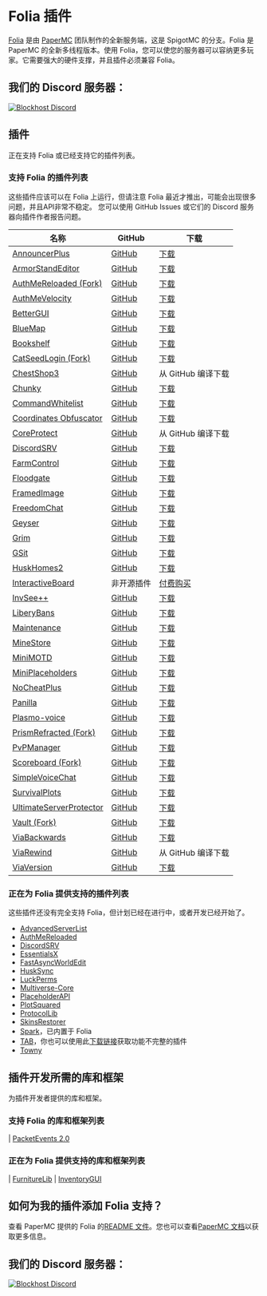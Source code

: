 # Folia 插件
[Folia](https://github.com/PaperMC/Folia) 是由 [PaperMC](https://papermc.io) 团队制作的全新服务端，这是 SpigotMC 的分支。Folia 是 PaperMC 的全新多线程版本。使用 Folia，您可以使您的服务器可以容纳更多玩家。它需要强大的硬件支撑，并且插件必须兼容 Folia。

## 我们的 Discord 服务器：

[![Blockhost Discord](https://discord.com/api/guilds/1045987129651625994/widget.png?style=banner2)](https://discord.gg/GcemTB848R)

## 插件
正在支持 Folia 或已经支持它的插件列表。

### 支持 Folia 的插件列表
这些插件应该可以在 Folia 上运行，但请注意 Folia 最近才推出，可能会出现很多问题，并且API非常不稳定。
您可以使用 GitHub Issues 或它们的 Discord 服务器向插件作者报告问题。

| 名称 | GitHub | 下载                                                                              |
| --- | --- |---------------------------------------------------------------------------------|
| [AnnouncerPlus](https://www.spigotmc.org/resources/announcer-plus-hex-rgb-placeholderapi-json-toast.81005/) | [GitHub](https://github.com/jpenilla/AnnouncerPlus) | [下载](https://jenkins.jpenilla.xyz/job/AnnouncerPlus/)                           |
| [ArmorStandEditor](https://modrinth.com/plugin/armorstandeditor-reborn/) | [GitHub](https://github.com/Wolfieheart/ArmorStandEditor) | [下载](https://modrinth.com/plugin/armorstandeditor-reborn/versions#all-versions) |
| [AuthMeReloaded (Fork)](https://github.com/HaHaWTH/AuthMeReReloaded/) | [GitHub](https://github.com/HaHaWTH/AuthMeReReloaded/) | [下载](https://github.com/HaHaWTH/AuthMeReReloaded/releases/latest/) |
| [AuthMeVelocity](https://modrinth.com/plugin/authmevelocity) | [GitHub](https://github.com/4drian3d/AuthMeVelocity) | [下载](https://modrinth.com/plugin/authmevelocity/versions#all-versions)          |
| [BetterGUI](https://www.spigotmc.org/resources/bettergui.75620/) | [GitHub](https://github.com/BetterGUI-MC/BetterGUI/) | [下载](https://github.com/BetterGUI-MC/BetterGUI/releases)                        |
| [BlueMap](https://www.spigotmc.org/resources/bluemap.83557/) | [GitHub](https://github.com/jpenilla/AnnouncerPlus) | [下载](https://github.com/BlueMap-Minecraft/BlueMap/releases)                     |
| [Bookshelf](https://www.spigotmc.org/resources/bookshelf-store-books-inside-enchantment-table-boosting-supports-protection-plugins.75804/) | [GitHub](https://github.com/LOOHP/Bookshelf) | [下载](https://ci.loohpjames.com/job/Bookshelf/)                        |
| [CatSeedLogin (Fork)](https://github.com/RenYuan-MC/CatSeedLogin) | [GitHub](https://github.com/RenYuan-MC/CatSeedLogin) | [下载](https://github.com/RenYuan-MC/CatSeedLogin/releases)                       |
| [ChestShop3](https://www.spigotmc.org/resources/chestshop.51856/) | [GitHub](https://github.com/ChestShop-authors/ChestShop-3) | 从 GitHub 编译下载                                                                   |
| [Chunky](https://www.spigotmc.org/resources/chunky.81534/) | [GitHub](https://github.com/pop4959/Chunky) | [下载](https://ci.codemc.io/view/Author/job/pop4959/job/Chunky/)                  |
| [CommandWhitelist](https://www.spigotmc.org/resources/commandwhitelist-spigot-waterfall-velocity.81326/) | [GitHub](https://github.com/YouHaveTrouble/CommandWhitelist) | [下载](https://github.com/YouHaveTrouble/CommandWhitelist/releases)               |
| [Coordinates Obfuscator](https://www.spigotmc.org/resources/coordinates-obfuscator-1-19-2-spigot-paper-folia.81139/) | [GitHub](https://github.com/Cavallium/CoordinatesObfuscator) | [下载](https://github.com/cavallium/CoordinatesObfuscator/releases)               |
| [CoreProtect](https://modrinth.com/plugin/coreprotect) | [GitHub](https://github.com/PlayPro/CoreProtect/) | 从 GitHub 编译下载                                                                   |
| [DiscordSRV](https://www.spigotmc.org/resources/discordsrv.18494/) | [GitHub](https://github.com/DiscordSRV/DiscordSRV/) | [下载](https://snapshot.discordsrv.com/)                                          |
| [FarmControl](https://www.spigotmc.org/resources/farmcontrol-1-15-1-19.86923/) | [GitHub](https://www.spigotmc.org/resources/farmcontrol-1-15-1-19.86923/) | [下载](https://ci.froobworld.com/job/FarmControl/)                                |
| [Floodgate](https://wiki.geysermc.org/floodgate/) | [GitHub](https://github.com/GeyserMC/Floodgate) | [下载](https://ci.opencollab.dev/job/GeyserMC/job/Floodgate/job/master/)          |
| [FramedImage](https://github.com/JNNGL/framedImage) | [GitHub](https://github.com/JNNGL/framedImage) | [下载](https://github.com/JNNGL/framedImage/releases)                             |
| [FreedomChat](https://modrinth.com/plugin/freedomchat) | [GitHub](https://github.com/e-im/FreedomChat) | [下载](https://modrinth.com/plugin/freedomchat/versions#all-versions)             |
| [Geyser](https://www.spigotmc.org/resources/geyser-minecraft-bedrock-protocol-support.81297/) | [GitHub](https://github.com/GeyserMC/Geyser) | [下载](https://geysermc.org/下载)                                                   |
| [Grim](https://www.spigotmc.org/resources/grim-anticheat.99923/) | [GitHub](https://github.com/GrimAnticheat/Grim) | [下载](https://www.spigotmc.org/resources/grim-anticheat.99923/)                  |
| [GSit](https://www.spigotmc.org/resources/gsit-modern-sit-seat-and-chair-lay-and-crawl-plugin-1-13-x-1-19-x.62325/) | [GitHub](https://github.com/Gecolay/GSit) | [下载](https://github.com/Gecolay/GSit/releases)                                  |
| [HuskHomes2](https://www.spigotmc.org/resources/%E2%AD%90-huskhomes-1-16-1-19-%E2%AD%90-simple-intuitive-teleportation-suite-with-cross-server-support.83767/) | [GitHub](https://github.com/WiIIiam278/HuskHomes2) | [下载](https://www.spigotmc.org/resources/%E2%AD%90-huskhomes-1-16-1-19-%E2%AD%90-simple-intuitive-teleportation-suite-with-cross-server-support.83767/) |
| [InteractiveBoard](https://www.spigotmc.org/resources/interactiveboard.77114/) | 非开源插件 | [付费购买](https://www.spigotmc.org/resources/interactiveboard.77114/)                             |
| [InvSee++](https://www.spigotmc.org/resources/invsee.82342/) | [GitHub](https://github.com/Jannyboy11/InvSee-plus-plus) | [下载](https://github.com/Jannyboy11/InvSee-plus-plus/releases)                   |
| [LiberyBans](https://spigotmc.org/resources/81063) | [GitHub](https://github.com/A248/LibertyBans) | [下载](https://ci.hahota.net/job/LibertyBans/)                                    |
| [Maintenance](https://hangar.papermc.io/kennytv/Maintenance) | [GitHub](https://github.com/kennytv/Maintenance) | [下载](https://hangar.papermc.io/kennytv/Maintenance/versions)                    |
| [MineStore](https://minestorecms.com) | [GitHub](https://github.com/ChromMob/MineStoreRecode) | [下载](https://js.chrommob.fun/job/MineStore/)                                    |
| [MiniMOTD](https://www.spigotmc.org/resources/minimotd-server-list-motd-plugin-with-rgb-gradients.81254/) | [GitHub](https://github.com/jpenilla/MiniMOTD) | [下载](https://github.com/jpenilla/MiniMOTD/actions)                              |
| [MiniPlaceholders](https://modrinth.com/plugin/miniplaceholders) | [GitHub](https://github.com/MiniPlaceholders/MiniPlaceholders/) | [下载](https://modrinth.com/plugin/miniplaceholders/versions#all-versions)        |
| [NoCheatPlus](https://github.com/Updated-NoCheatPlus/NoCheatPlus) | [GitHub](https://github.com/Updated-NoCheatPlus/NoCheatPlus) | [下载](https://ci.codemc.io/job/Updated-NoCheatPlus/job/Updated-NoCheatPlus/)     |
| [Panilla](https://www.spigotmc.org/resources/panilla-prevent-hacked-items.65694/) | [GitHub](https://www.spigotmc.org/resources/panilla-prevent-hacked-items.65694/) | [下载](https://github.com/ds58/Panilla/releases)                                  |
| [Plasmo-voice](https://www.spigotmc.org/resources/plasmo-voice-server.91064/) | [GitHub](https://github.com/plasmoapp/plasmo-voice) | [下载](https://github.com/plasmoapp/plasmo-voice/releases)                        |
| [PrismRefracted (Fork)](https://beta.mcbbs.net/resource/servermod/qcnedi83) | [GitHub](https://github.com/Rothes/PrismRefracted) | [下载](https://github.com/Rothes/PrismRefracted/releases)                         |
| [PvPManager](https://www.spigotmc.org/resources/pvpmanager.10610/) | [GitHub](https://github.com/ChanceSD/PvPManager) | [下载](https://ci.codemc.io/job/ChanceSD/job/PvPManager/)                         |
| [Scoreboard (Fork)](https://github.com/okocraft/Scoreboard-Folia) | [GitHub](https://github.com/okocraft/Scoreboard-Folia) | [下载](https://github.com/okocraft/Scoreboard-Folia/releases)                     |
| [SimpleVoiceChat](https://www.spigotmc.org/resources/simple-voice-chat.93738/) | [GitHub](https://github.com/henkelmax/simple-voice-chat) | [下载](https://modrinth.com/plugin/simple-voice-chat/versions?l=bukkit)           |
| [SurvivalPlots](https://www.spigotmc.org/resources/survival-plots.108627/) | [GitHub](https://github.com/destial/SurvivalPlots) | [下载](https://www.spigotmc.org/resources/survival-plots.108627/)                 |
| [UltimateServerProtector](https://www.spigotmc.org/resources/ultimateserverprotector-admins-operators-security-plugin-lightweight-and-async.105237/) | [GitHub](https://github.com/Overwrite987/UltimateServerProtector) | [下载](https://github.com/Overwrite987/UltimateServerProtector/releases)          |
| [Vault (Fork)](https://github.com/Geolykt/Vault) | [GitHub](https://github.com/Geolykt/Vault) | [下载](https://github.com/Geolykt/Vault/releases/tag/v1.7.3-folia)                |
| [ViaBackwards](https://www.spigotmc.org/resources/viabackwards.27448/) | [GitHub](https://github.com/ViaVersion/ViaBackwards) | [下载](https://ci.viaversion.com/view/ViaBackwards/job/ViaBackwards-DEV/)         |
| [ViaRewind](https://www.spigotmc.org/resources/viarewind.52109/) | [GitHub](https://github.com/ViaVersion/ViaRewind) | 从 GitHub 编译下载                                                                   |
| [ViaVersion](https://www.spigotmc.org/resources/viaversion.19254/) | [GitHub](https://github.com/ViaVersion/ViaVersion) | [下载](https://ci.viaversion.com/job/ViaVersion-DEV/)                             |


### 正在为 Folia 提供支持的插件列表
这些插件还没有完全支持 Folia，但计划已经在进行中，或者开发已经开始了。
- [AdvancedServerList](https://github.com/Andre601/AdvancedServerList)
- [AuthMeReloaded](https://github.com/AuthMe/AuthMeReloaded/pull/2701)
- [DiscordSRV](https://github.com/DiscordSRV/Ascension)
- [EssentialsX](https://github.com/EssentialsX/Essentials/tree/refactor/folia)
- [FastAsyncWorldEdit](https://github.com/IntellectualSites/FastAsyncWorldEdit/pull/2171)
- [HuskSync](https://github.com/WiIIiam278/HuskSync/issues/131)
- [LuckPerms](https://github.com/LuckPerms/LuckPerms/tree/feat/folia)
- [Multiverse-Core](https://github.com/Multiverse/Multiverse-Core/issues/2901)
- [PlaceholderAPI](https://github.com/PlaceholderAPI/PlaceholderAPI/tree/feature/folia-support)
- [PlotSquared](https://github.com/IntellectualSites/PlotSquared/pull/4009)
- [ProtocolLib](https://github.com/dmulloy2/ProtocolLib/issues/2281)
- [SkinsRestorer](https://github.com/SkinsRestorer/SkinsRestorerX/tree/v15)
- [Spark](https://github.com/lucko/spark/tree/feat/folia)，已内置于 Folia
- [TAB](https://github.com/NEZNAMY/TAB/tree/v4)，你也可以使用此[下载链接](https://cdn.discordapp.com/attachments/959396853592490004/1096427335986720858/TAB.v3.3.2.jar)获取功能不完整的插件
- [Towny](https://github.com/TownyAdvanced/Towny/tree/feat/folia)

## 插件开发所需的库和框架
为插件开发者提供的库和框架。

### 支持 Folia 的库和框架列表
| [PacketEvents 2.0](https://github.com/retrooper/packetevents/tree/2.0)

### 正在为 Folia 提供支持的库和框架列表
| [FurnitureLib](https://github.com/Ste3et/FurnitureLib/tree/folia)
| [InventoryGUI](https://github.com/Phoenix616/InventoryGui/issues/46)

## 如何为我的插件添加 Folia 支持？
查看 PaperMC 提供的 Folia 的[README 文件](https://github.com/PaperMC/Folia)。您也可以查看[PaperMC 文档](https://docs.papermc.io/folia)以获取更多信息。

## 我们的 Discord 服务器：

[![Blockhost Discord](https://discord.com/api/guilds/1045987129651625994/widget.png?style=banner2)](https://discord.gg/GcemTB848R)
